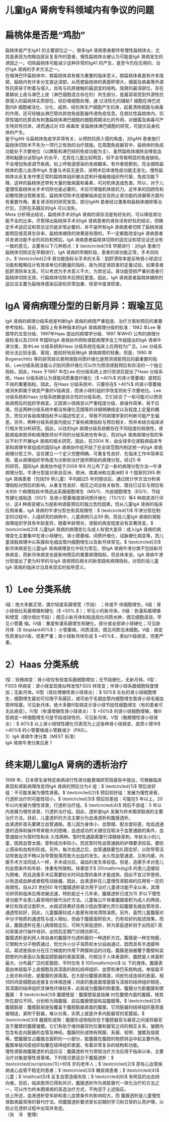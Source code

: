 # 儿童IgA 肾病专科领域内有争议的问题  
#  扁桃体是否是“鸡肋”  
扁桃体是产生IgA1 的主要部位之一，很多IgA 肾病患者都伴有慢性扁桃体炎，尤其是表现为肉眼血尿反复发作的患者。慢性扁桃体炎被认为可能是IgA 肾病发生的诱因之一。切除扁桃体可能减少这种异常的IgA1 的产生，是至今仍在应用的、治疗IgA 肾病的手术方法之一。  
在咽淋巴环扁桃体中，腭扁桃体具有极为重要的临床意义，腭扁桃体表面有许多隐窝，扁桃内有许多分支直达深部，从而使扁桃体的表面积增大，细菌及病毒等外源性抗原易于附着与侵入，具有与抗原接触的最适宜的结构。隐窝的最深部位，存在着鳞状上皮与淋巴上皮（淋巴细胞混合存在的）共生部分，是最容易受到外源性抗原侵入的扁桃体实质部位，经巨噬细胞处理，通 过活性化的辅助T 细胞在淋巴滤胞内B 细胞被活化、分化、成熟，经抗体生产细胞产生抗体，起着清除细菌与病毒的作用。还可经输出淋巴管向其他免疫脏器传递免疫信息。在病灶性扁桃体内，抗原性强的抗原具有刺激扁桃体淋巴细胞的细胞周期活化的作用，对细菌及病毒可产生特异性抗体，进而通过对 EB  病毒改 变扁桃体淋巴细胞的研究，可提示自身抗体的产生。  
鉴于IgAN 与扁桃体免疫学异常有关，从预防抗原入侵的角度，对IgAN 患者施行扁桃体切除术不失为一项行之有效的治疗措施。在周围免疫器官中，扁桃体的免疫功能处于次要地位（以脾脏和淋巴结的免疫功能为主），虽然扁桃体摘除会降低血清和黏膜分泌型IgA 的水平，尤其在儿童比较明显，但不会导致明显的免疫缺陷，不会增加免疫调节疾病，如上呼吸道感染的发病概率。有作者观察到，完全摘除扁桃体的患儿血清中IgA 含量与术前无差异，说明术后体液免疫功能无变化。慢性扁桃体炎反复发作使正常的扁桃体组织被炎症和纤维瘢痕组织所代替，免疫功能下降，这样的扁桃体还带有大量的致病菌和毒素，可对机体造成危害。所以，对于儿童慢性扁桃体炎手术切除也是必要的，术后可增强机体抵抗力。近年来的回顾性和前瞻性随访观察发现，扁桃体切除术在缓解临床症状及防止肾功能的进展等方面均有重要作用。重复肾活检的研究发现，部分IgAN 患者经过激素和扁桃体摘除等治疗后，沉积在系膜区的IgA 可以消失。  
Meta 分析得出结论，扁桃体手术对IgA 肾病的肾存活是有好处的，可以降低肾功能不全的比率。尽管得出扁桃体手术对IgA 肾病患者的肾存活有好处的结论，但确定手术适应证和禁忌证仍是非常必要的，并不是所有IgA 肾病患者切除了扁桃体就能明显提高肾生存率，扁桃体摘除的效果是有限的，不一定都能改变IgA 肾病患者并发肾功能不全的风险和预后。IgA 肾病患者扁桃体切除的适应证和禁忌证还没有一致的意见，主要有以下几种观点：$ \textcircled{1}$    早期进行：对IgA 患者行扁桃体切除应在早期进行，IgA 肾病的早期阶段，患者的肾功能正常，手术风险小。$ \textcircled{2}$    肾功能指标与手术的关系：肌酐清除率是反映肾小球滤过功能和粗略估计有效肾单位的数量的指标，故为测定肾损害的定量试验。如果患者肌酐清除率太高，可以考虑为手术意义不大，为禁忌证。肾功能受损严重的患者行扁桃体切除无效，行扁桃体切除术后预后更差。因此，IgA 肾病患者扁桃体摘除的适应证主要为扁桃体感染后尿检异常加重、轻至中度肾损害。  
# IgA 肾病病理分型的日新月异：瑕瑜互见  
IgA 肾病的病理分级系统是判断IgA 肾病的病情严重程度、治疗方案和预后的重要参考指标。目前，国际上有多种版本的IgA 肾病病理分级的标准：1982 年Lee 等倡导的五型分级、1997年Haas 提出的病理学分级、1997 年WHO 公布的病理分级标准以及2009 年国际IgA 肾病协作网和肾脏病理学会工作组提出的IgA 肾病牛津分类，其中Lee 分级系统和Hass 分级系统在临床上应用较为广泛。Lee 分级系统分法比较全面、客观，能较好地反映IgA 肾病病情的轻重。但是，1990 年Bogenschtitz 等的研究结论表明肾脏间质纤维化是预测肾脏预后的最重要的指标，Lee分级系统没能认识到间质纤维化可以作为预测肾脏预后和存活的一个独立指标。因此，Hass 于1997 年在Lee 的分级系统上进行改进后提出了Haas 分级系统。Haas 分级系统认为肾脏间质重度纤维化（$ >40\%$  的肾小管萎缩）是预后不良的重要指标。因此，在Haas 分级系统中，只要存在$ >40\%$  的肾小管萎缩或消失即属于病变严重的Ⅴ级病变，而肾小球的组织学改变则处于次要地位。Lee 分级系统和Haas 分级系统都是综合性的分级系统，它们综合了一些可能可以预测疾病预后的组织学病变。又因肾小球病变以严重程度分级，故操作简单，易于应用。但这两种分级系统中都没有硬化范围等的详细明确规定以及程度上定量的概念，而仅对各级病理指标予以描述性定义，导致不同病理学家的判断可能产生偏差。另外，两种分级系统虽均提出了某些病理指标与预后相关，但并未结合临床进行相关性分析研究。因此，以往的IgA 病理分级系统都存在不同程度的局限性，肾脏病临床医师和病理医师对不同的分级系统也有争议，而对IgA 肾病病理分型的争议不利于开展IgA 肾病的相关研究，因此，在2004 年，由全球多位肾脏病临床专家和病理专家组成的国际IgA 肾病协作组开始了在全球范围内制定统一的IgA 肾病病理分型工作，旨在建立一个定义完整明确、可重复性良好、在临床工作中简单实用、能从病理组织学角度为诊断和治疗提供帮助的病理分型。经过5 年  
的研究，国际IgA 肾病协作组于2009 年9 月公布了这一新的病理分型方法—牛津病理分型。牛津分型是对来自亚洲、欧洲、南美洲和北美洲的 8 个国家的265 例 IgA 肾病患者（包括59 例儿童）平均超过5 年的随访后，通过统计学方法分析病理指标对预后的影响，从重复性良好、相互之间没有关联性、既往已证实与预后有关的6 个病理指标中筛选出系膜细胞增生（M0/1）、内皮细胞增生（E0/1）、节段性硬化或粘连（S0/1）及肾小管萎缩或肾间质纤维化（T0/1/2）等4 种病变进行评分，这4 种病变被认为是影响肾脏预后的独立危险因素。但从儿童IgA 肾病的临床应用来看，IgA 肾病的牛津分型也有其局限性：$ \textcircled{1}$    牛津分型在制定的过程中，入组研究的病例中，儿童病例只占59 例，而且儿童IgA 肾病的肾脏病理组织学具有年龄差异，随着年龄增长，肾脏的病变程度会有显著改变。$ \textcircled{2}$    儿童IgA 肾病的病理变化与成人有很大差异：成人IgA 肾病的病理变化主要集中在肾小球硬化、肾小管萎缩、间质纤维化、动脉硬化病变等，而儿童肾脏病理中以系膜和毛细血管内细胞增生以及新月体常见。$ \textcircled{3}$    新月体病变在儿童IgA 肾病病理变化中较为常见，但IgA 肾病牛津分类不包括新月体病变，而新月体病变也是影响预后的重要病理指标。但总体来说，IgA 肾病牛津分型提出了更为科学的与IgA 肾病预后相关的新思路和病理指标，对现阶段儿童IgA 肾病的临床诊治具有现实的指导意义。  
# 1）Lee 分类系统  
Ⅰ级：绝大多数正常，偶尔轻度系膜增宽（节段） ；伴或不 伴细胞增生。Ⅱ级：肾小球局灶系膜增殖和硬化（$ <50\%.$ ）；罕见小的新月体。Ⅲ级：弥漫系膜增殖和增宽（偶尔局灶节段）；偶见小新月体和粘连局灶间质水肿，偶见细胞浸润，罕见小管萎 缩。Ⅳ级：重度弥漫系膜增生和硬化，部分或全部肾小球硬化；可见新月体（$ \leqslant45\%$ ）小管萎缩，间质浸润，偶见间质泡沫细胞。Ⅴ级：病变性质类似Ⅳ级，但更严重；肾小球新月体形成 $ >45\%$ ，类似Ⅳ级病变，但更严重。  
# 2）Haas 分类系统  
Ⅰ型：轻微病变：肾小球仅有轻度系膜细胞增加；无节段硬化，无新月体。Ⅱ型：FSGS 样病变：肾小球呈现类似特发性FSGS 样改变；伴肾小球系膜细胞轻度增加；无新月体。Ⅲ型（局灶增殖性肾小球肾炎）：$ 50\%$  左右的肾小球细胞增生，细胞增生最初可仅限于系膜区，或可由于毛细血管内细胞增生致肾小球毛细血管袢阻塞。可见新月体。绝大多数Ⅲ型病变示肾小球节段性细胞增生（有的患者可无此病变）。Ⅳ型（弥漫增殖性肾小球肾炎）：$ >50\%$  的肾小球细胞增殖，像Ⅲ型病变一样细胞增生可是节段或球性的，可见新月体。Ⅴ型（晚期慢性肾小球肾炎）：$ 40\%$  以上肾小球球性硬化可表现为上述各种肾小球病变、皮质小管中$ >40\%$  的小管萎缩或小管数减少（PAS）。  
3）IgA 肾病牛津分类（MEST 标准）  
IgA  肾病牛津分类见表 1  
#  终末期儿童IgA 肾病的透析治疗  
1998 年，日本厚生省特定疾病进行性肾功能衰竭研究班报告中提出，可根据临床表现和肾脏病理改变将IgA 肾病的预后分为4 组：$ \textcircled{1}$    预后良好组：不可能发展为慢性肾衰。$ \textcircled{2}$    预后较好组：发展为慢性肾衰，行透析治疗的可能性较小。$ \textcircled{3}$    预后较差组：可能在5 年以上，20 年以内发展为慢性肾衰，行透析治疗组。$ \textcircled{4}$    预后不良组：5 年以内发展为慢性肾衰，行透析治疗组。因此，透析是IgA 发展为终末期肾脏病的主要治疗方法。目前，儿童透析的方法主要分为血液透析和腹膜透析。  
血液透析首先要建立血管通路。患儿因为身体小、血管细、配合度较差，给血透通道的选择和操作带来极大的困难，血透成功的关键往往取决于血管通路的条件。血管通路分为暂时性和永 久性两种。暂时性通路需要行深静脉穿刺，年龄太小的儿童，因其血管太细，穿刺成功率较小。而且暂时性血管通路的护理要求较高，要防止感染和血栓的形成。另外，每次血透之后，血管通路要包扎固定好，以防导管活动导致血流不畅以及导管脱落而致大出血的发生。永久性血管通道，又称内瘘，内瘘手术方法同成人一样，手术成功后，凝血的发生率较低。但是，造瘘手术对患儿的血管条件和年龄、体重有所限制。体重低于$ 20\mathrm{kg}$     的患儿造瘘较为困难，而且造瘘手术后需要较长时间血管的条件才能成熟，因此不宜过早使用，以免造成血肿或者假性动脉瘤。因此，血液透析在儿童慢性肾脏病的应用有一定的局限性。自从20 世纪60 年代腹膜透析首次用于治疗儿童肾功能不全以来，其理论研究和临床应用进展迅速，特别是近十几年来，腹膜透析已成为15 岁以下慢性肾功能不全患儿最常用的替代治疗方法。儿童每公斤体重腹膜面积为成人的两倍，单位有效滤过面积大，水超滤效果好且极少因血管硬化而引起腹膜毛细血管改变，通透性较好，因此，儿童腹膜较成人能更有效地清除溶质。另外，虽然儿童腹膜对中分子物质的通透性与成人相似，但由于腹膜面积较大，仍有较好的超滤效果。而且，腹膜透析在患儿病情稳定后，可转为家庭透析，转为家庭透析则于出院前1 周对家属进行操作培训，出院后定期门诊随访即可。  
腹膜透析是利用人体自身的腹膜作为透析膜的一种透析方式。腹膜是一种生物膜，它限制大分子物质通过，但允许小分子溶质和水分自由通过，因而具有半透膜特征。超滤是指水分在压力梯度的作用下跨膜转运的过程。腹膜是指被覆于腹壁和盆腔壁的内表面以及腹盆腔脏器的表面浆膜，约相当于人体表面积，腹腔是人体面积最大、分布最广泛的浆膜腔，平时仅有 $ 100\mathrm{m}$      以 下的液体。腹膜表面由单层扁平上皮细胞及其深面的疏松结缔组织、血管和淋巴系统构成。单层扁平上皮亦称间皮，是腹膜的游离面。在大部分腹膜游离面，间皮形成连续的表面，相邻的间皮细胞由连接复合体相连接；间皮的基底面借基膜与深层的结缔组织相连，其深面的结缔组织含弹性纤维较多，此层成为腹膜的附着面。腹膜分为脏腹膜和壁腹膜： $ \textcircled{1}$     腹膜壁层：腹膜壁层是指裱 衬在腹壁内面的腹膜，按其所在部位不同，分别称为隔腹膜、前后腹膜壁层和盆腹膜等。$ \textcircled{2}$    腹膜脏层：腹膜脏层是指覆盖于腹腔脏器表面的腹膜，它同脏器的结缔组织基质直接相连，紧附于脏器，难以分离，实质上就是许多内脏器官的浆膜层。$ \textcircled{3}$    腹膜形成物：腹膜形成物指存在于腹腔器官与器官之间或将器官连于腹壁的腹膜皱襞。它们有助于维持器官的位置和器官之间的相互关系，皱襞内包含有走向脏器的血管及神经。腹膜的形成物有网膜、系膜、韧带、皱襞及隐窝等。壁腹膜仅占腹膜总面积的一小部分，脏腹膜在腹腔的物质转运中起主要作用。腹膜单层间皮组织贴覆在结缔组织表面，有着非常复杂的结构和功能。  
慢性肾脏病腹膜透析的适应证：腹膜透析作为常规治疗方法应用于临床以来，主要治疗对象是慢性肾衰竭。下列情况更适合于腹膜透析：$ \textcircled{\scriptsize{1}}>65$  岁的老年人；$ \textcircled{2}$    原有心血管疾病或心血管不稳定的患者；$ \textcircled{3}$    糖尿病患者；$ \textcircled{4}$    儿童；$ \mathcal{S}$    反复血管造瘘失败；$ \textcircled{6}$    有明显的出血倾向者。目前，临床医师已得到共识，腹膜透析作为肾脏替代一体化治疗的方法之一，可以作为终末期肾病的首选治疗方式，不拘泥于上述指征。  
综上所述，血液透析受年龄和患儿血管条件的影响较大，而 腹膜透析是儿童慢性肾脏病最常用的替代疗法，但腹膜透析要求家长前期的学习和日常的认真护理，以防止在透析过程中出现并发症。  
（张　沛　整理）  